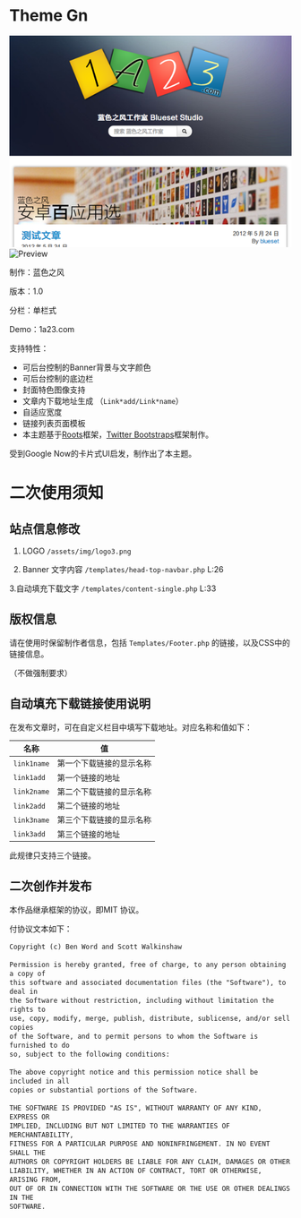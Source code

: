# Theme Gn

![Preview](https://raw.githubusercontent.com/blueset/theme-gn/master/screenshot.png)
![Preview](https://images.1a23.com/upload/images/R116.jpg)

制作：蓝色之风

版本：1.0

分栏：单栏式

Demo：1a23.com

支持特性：

* 可后台控制的Banner背景与文字颜色
* 可后台控制的底边栏
* 封面特色图像支持
* 文章内下载地址生成 （`Link*add/Link*name`）
* 自适应宽度
* 链接列表页面模板
* 本主题基于[Roots](http://www.rootstheme.com/)框架，[Twitter Bootstraps](http://twitter.github.io/bootstrap/)框架制作。

受到Google Now的卡片式UI启发，制作出了本主题。

# 二次使用须知
## 站点信息修改

1. LOGO
`/assets/img/logo3.png`

2. Banner 文字内容
`/templates/head-top-navbar.php` L:26

3.自动填充下载文字
`/templates/content-single.php` L:33

## 版权信息

请在使用时保留制作者信息，包括 `Templates/Footer.php` 的链接，以及CSS中的链接信息。

（不做强制要求）

## 自动填充下载链接使用说明

在发布文章时，可在自定义栏目中填写下载地址。对应名称和值如下：

名称 | 值
--- | ---
`link1name`   | 第一个下载链接的显示名称
`link1add`    | 第一个链接的地址
`link2name`   | 第二个下载链接的显示名称
`link2add`    | 第二个链接的地址
`link3name`   | 第三个下载链接的显示名称
`link3add`    | 第三个链接的地址

此规律只支持三个链接。

## 二次创作并发布

本作品继承框架的协议，即MIT 协议。

付协议文本如下：

```
Copyright (c) Ben Word and Scott Walkinshaw

Permission is hereby granted, free of charge, to any person obtaining a copy of
this software and associated documentation files (the "Software"), to deal in
the Software without restriction, including without limitation the rights to
use, copy, modify, merge, publish, distribute, sublicense, and/or sell copies
of the Software, and to permit persons to whom the Software is furnished to do
so, subject to the following conditions:

The above copyright notice and this permission notice shall be included in all
copies or substantial portions of the Software.

THE SOFTWARE IS PROVIDED "AS IS", WITHOUT WARRANTY OF ANY KIND, EXPRESS OR
IMPLIED, INCLUDING BUT NOT LIMITED TO THE WARRANTIES OF MERCHANTABILITY,
FITNESS FOR A PARTICULAR PURPOSE AND NONINFRINGEMENT. IN NO EVENT SHALL THE
AUTHORS OR COPYRIGHT HOLDERS BE LIABLE FOR ANY CLAIM, DAMAGES OR OTHER
LIABILITY, WHETHER IN AN ACTION OF CONTRACT, TORT OR OTHERWISE, ARISING FROM,
OUT OF OR IN CONNECTION WITH THE SOFTWARE OR THE USE OR OTHER DEALINGS IN THE
SOFTWARE.
```
